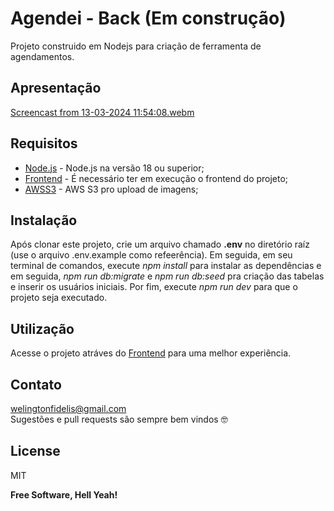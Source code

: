# Agendei - Back (Em construção)
Projeto construido em Nodejs para criação de ferramenta de agendamentos.

## Apresentação
[Screencast from 13-03-2024 11:54:08.webm](https://github.com/welingtonfidelis/agendei_front/assets/26190703/5aeacbfd-e1b9-4070-8274-cbdf0acfb731)


## Requisitos
- [Node.js] - Node.js na versão 18 ou superior;
- [Frontend] - É necessário ter em execução o frontend do projeto;
- [AWSS3] - AWS S3 pro upload de imagens;

## Instalação
Após clonar este projeto, crie um arquivo chamado **.env** no diretório raíz (use o arquivo .env.example como refeerência). Em seguida, em seu terminal de comandos, execute *npm install* para instalar as dependências e em seguida, *npm run db:migrate* e  *npm run db:seed* pra criação das tabelas e inserir os usuários iniciais. Por fim, execute *npm run dev* para que o projeto seja executado.

## Utilização
Acesse o projeto atráves do [Frontend] para uma melhor experiência.

## Contato
welingtonfidelis@gmail.com
<br>
Sugestões e pull requests são sempre bem vindos 🤓 

License
----

MIT

**Free Software, Hell Yeah!**

[Node.js]: <https://nodejs.org/en/>
[Frontend]: <https://github.com/welingtonfidelis/agendei_front>
[AWSS3]: <https://docs.aws.amazon.com/AmazonS3/latest/userguide/Welcome.html>
